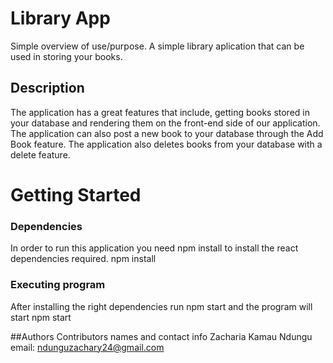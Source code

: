 # Library App 
Simple overview of use/purpose.
A simple library aplication that can be used in storing your books.  


## Description
The application has a great features that include, getting books stored in your database and rendering them on the front-end side of our application. 
The application can also post a new book to your database through the Add Book feature.
The application also deletes books from your database with a delete feature.

# Getting Started
### Dependencies
In order to run this application you need  npm install to install the react dependencies required.
npm install

### Executing program
After installing the right dependencies run npm start and the program will start 
npm start

##Authors
Contributors names and contact info
Zacharia Kamau Ndungu 
email: ndunguzachary24@gmail.com 
